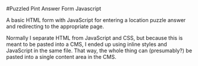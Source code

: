 #Puzzled Pint Answer Form Javascript

A basic HTML form with JavaScript for entering a location puzzle answer and redirecting to the appropriate page.

Normally I separate HTML from JavaScript and CSS, but because this is meant to be pasted into a CMS, I ended up using inline styles and JavaScript in the same file. That way, the whole thing can (presumably?) be pasted into a single content area in the CMS.


